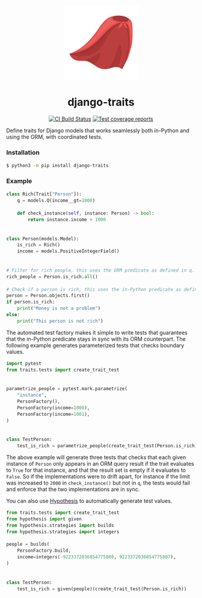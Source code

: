 <p align=center><img src=docs/logo.svg width=200/></p>


<h1 align=center>django-traits</h1>

<p align=center>
    <a href=https://github.com/5monkeys/django-traits/actions?query=workflow%3ACI+branch%3Amain><img src=https://github.com/5monkeys/django-traits/workflows/CI/badge.svg alt="CI Build Status"></a>
    <a href=https://codecov.io/gh/5monkeys/django-traits><img src="https://codecov.io/gh/5monkeys/django-traits/branch/main/graph/badge.svg?token=U6BK5DWAWD" alt="Test coverage reports"/></a>
</p>

Define traits for Django models that works seamlessly both in-Python and using the ORM,
with coordinated tests.

### Installation

```bash
$ python3 -m pip install django-traits
```

### Example

```python
class Rich(Trait["Person"]):
    q = models.Q(income__gt=1000)

    def check_instance(self, instance: Person) -> bool:
        return instance.income > 1000


class Person(models.Model):
    is_rich = Rich()
    income = models.PositiveIntegerField()


# Filter for rich people, this uses the ORM predicate as defined in q.
rich_people = Person.is_rich.all()

# Check if a person is rich, this uses the in-Python predicate as defined in check_instance().
person = Person.objects.first()
if person.is_rich:
    print("Money is not a problem")
else:
    print("This person is not rich")
```

The automated test factory makes it simple to write tests that guarantees that the
in-Python predicate stays in sync with its ORM counterpart. The following example
generates parameterized tests that checks boundary values.



```python
import pytest
from traits.tests import create_trait_test


parametrize_people = pytest.mark.parametrize(
    "instance",
    PersonFactory(),
    PersonFactory(income=1000),
    PersonFactory(income=1001),
)


class TestPerson:
    test_is_rich = parametrize_people(create_trait_test(Person.is_rich))
```

The above example will generate three tests that checks that each given instance of
`Person` only appears in an ORM query result if the trait evaluates to `True` for that
instance, and that the result set is empty if it evaluates to `False`. So if the
implementations were to drift apart, for instance if the limit was increased to `2000`
in `check_instance()` but not in `q`, the tests would fail and enforce that the two
implementations are in sync.

You can also use [Hypothesis] to automatically generate test values.

```python
from traits.tests import create_trait_test
from hypothesis import given
from hypothesis.strategies import builds
from hypothesis.strategies import integers

people = builds(
    PersonFactory.build,
    income=integers(-9223372036854775808, 9223372036854775807),
)


class TestPerson:
    test_is_rich = given(people)(create_trait_test(Person.is_rich))
```


[Hypothesis]: https://github.com/HypothesisWorks/hypothesis

